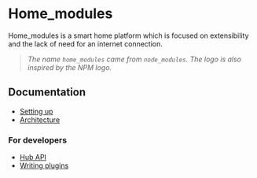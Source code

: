 # Home_modules

Home_modules is a smart home platform which is focused on extensibility and the lack of need for an internet connection.

> _The name `home_modules` came from `node_modules`. The logo is also inspired by the NPM logo._

## Documentation

- [Setting up](usage/setup.md)
- [Architecture](architecture.md)

### For developers

- [Hub API](hub_api/README.md)
- [Writing plugins](writing_plugins/README.md)
